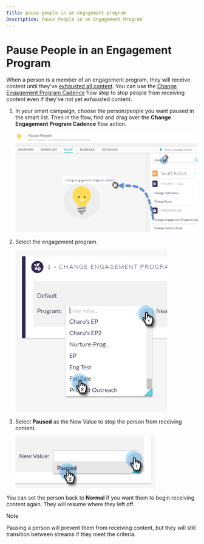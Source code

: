 ```yaml
---
Title: pause-people-in-an-engagement-program
Description: Pause People in an Engagement Program
---
```


# Pause People in an Engagement Program

When a person is a member of an engagement program, they will receive content until they've [exhausted all content](https://docs.marketo.com/display/DOCS/People+Who+Have+Exhausted+Content). You can use the [Change Engagement Program Cadence](https://docs.marketo.com/display/DOCS/Change+Engagement+Program+Cadence) flow step to stop people from receiving content even if they've not yet exhausted content.

1. In your smart campaign, choose the person/people you want paused in the smart list. Then in the flow, find and drag over the **Change Engagement Program Cadence** flow action.

   ![Image One](/help/sky/assets/engagement-programs/pause-people-in-an-engagement-program/pause-people-in-an-engagement-program-1.png)

1. Select the engagement program.

   ![Image Two](/help/sky/assets/engagement-programs/pause-people-in-an-engagement-program/pause-people-in-an-engagement-program-2.png)

1. Select **Paused** as the New Value to stop the person from receiving content.

   ![Image Three](/help/sky/assets/engagement-programs/pause-people-in-an-engagement-program/pause-people-in-an-engagement-program-3.png)

You can set the person back to **Normal** if you want them to begin receiving content again. They will resume where they left off.

>[!NOTE]
>
>Pausing a person will prevent them from receiving content, but
>they will still transition between streams if they meet the
>criteria.
